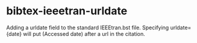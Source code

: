# bibtex-ieeetran-urldate
Adding a urldate field to the standard IEEEtran.bst file. Specifying urldate={date} will put (Accessed date) after a url in the citation.

